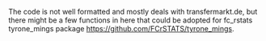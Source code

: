 The code is not well formatted and mostly deals with transfermarkt.de, but there might be a few functions in here that could be adopted for fc_rstats tyrone_mings package https://github.com/FCrSTATS/tyrone_mings.
